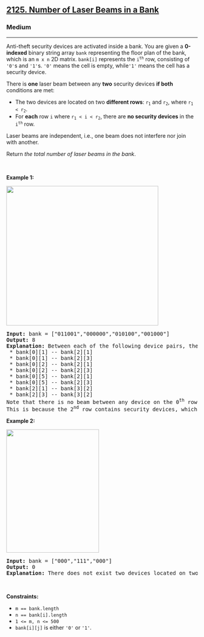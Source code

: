 <h2><a href="https://leetcode.com/problems/number-of-laser-beams-in-a-bank/">2125. Number of Laser Beams in a Bank</a></h2><h3>Medium</h3><hr><div><p>Anti-theft security devices are activated inside a bank. You are given a <strong>0-indexed</strong> binary string array <code>bank</code> representing the floor plan of the bank, which is an <code>m x n</code> 2D matrix. <code>bank[i]</code> represents the <code>i<sup>th</sup></code> row, consisting of <code>'0'</code>s and <code>'1'</code>s. <code>'0'</code> means the cell is empty, while<code>'1'</code> means the cell has a security device.</p>

<p>There is <strong>one</strong> laser beam between any <strong>two</strong> security devices <strong>if both</strong> conditions are met:</p>

<ul>
	<li>The two devices are located on two <strong>different rows</strong>: <code>r<sub>1</sub></code> and <code>r<sub>2</sub></code>, where <code>r<sub>1</sub> &lt; r<sub>2</sub></code>.</li>
	<li>For <strong>each</strong> row <code>i</code> where <code>r<sub>1</sub> &lt; i &lt; r<sub>2</sub></code>, there are <strong>no security devices</strong> in the <code>i<sup>th</sup></code> row.</li>
</ul>

<p>Laser beams are independent, i.e., one beam does not interfere nor join with another.</p>

<p>Return <em>the total number of laser beams in the bank</em>.</p>

<p>&nbsp;</p>
<p><strong>Example 1:</strong></p>
<img alt="" src="https://assets.leetcode.com/uploads/2021/12/24/laser1.jpg" style="width: 400px; height: 368px;">
<pre style="position: relative;"><strong>Input:</strong> bank = ["011001","000000","010100","001000"]
<strong>Output:</strong> 8
<strong>Explanation:</strong> Between each of the following device pairs, there is one beam. In total, there are 8 beams:
 * bank[0][1] -- bank[2][1]
 * bank[0][1] -- bank[2][3]
 * bank[0][2] -- bank[2][1]
 * bank[0][2] -- bank[2][3]
 * bank[0][5] -- bank[2][1]
 * bank[0][5] -- bank[2][3]
 * bank[2][1] -- bank[3][2]
 * bank[2][3] -- bank[3][2]
Note that there is no beam between any device on the 0<sup>th</sup> row with any on the 3<sup>rd</sup> row.
This is because the 2<sup>nd</sup> row contains security devices, which breaks the second condition.
<div class="open_grepper_editor" title="Edit &amp; Save To Grepper"></div></pre>

<p><strong>Example 2:</strong></p>
<img alt="" src="https://assets.leetcode.com/uploads/2021/12/24/laser2.jpg" style="width: 244px; height: 325px;">
<pre style="position: relative;"><strong>Input:</strong> bank = ["000","111","000"]
<strong>Output:</strong> 0
<strong>Explanation:</strong> There does not exist two devices located on two different rows.
<div class="open_grepper_editor" title="Edit &amp; Save To Grepper"></div></pre>

<p>&nbsp;</p>
<p><strong>Constraints:</strong></p>

<ul>
	<li><code>m == bank.length</code></li>
	<li><code>n == bank[i].length</code></li>
	<li><code>1 &lt;= m, n &lt;= 500</code></li>
	<li><code>bank[i][j]</code> is either <code>'0'</code> or <code>'1'</code>.</li>
</ul>
</div>
